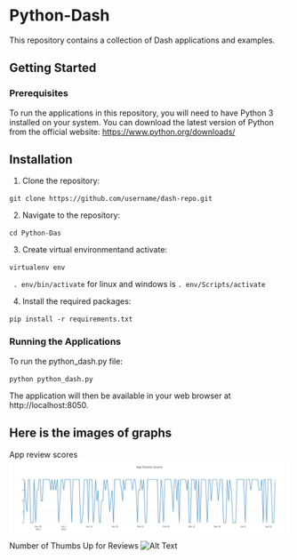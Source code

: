 # Python-Dash

This repository contains a collection of Dash applications and examples.

## Getting Started
### Prerequisites
To run the applications in this repository, you will need to have Python 3 installed on your system. You can download the latest version of Python from the official website: https://www.python.org/downloads/

## Installation
1. Clone the repository:

``
git clone https://github.com/username/dash-repo.git
``

2. Navigate to the repository:

`cd Python-Das`

3. Create virtual environmentand activate:

`virtualenv env`

` . env/bin/activate` for linux and windows is `. env/Scripts/activate`

4. Install the required packages:

`pip install -r requirements.txt`

### Running the Applications

To run the python_dash.py file:

`python python_dash.py`

The application will then be available in your web browser at http://localhost:8050.

## Here is the images of graphs
App review scores
![Alt Text](newplot.png)
Number of Thumbs Up for Reviews
![Alt Text](newplot(1).png)

